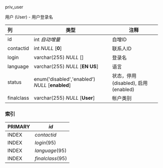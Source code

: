 priv_user

用户 (User) - 用户登录名



| 列         | 类型                                            | 注释                                  |
| :--------- | ----------------------------------------------- | ------------------------------------- |
| id         | int *自动增量*                                  | 自增ID                                |
| contactid  | int *NULL* [**0**]                              | 联系人ID                              |
| login      | varchar(255) *NULL* []                          | 登录名                                |
| language   | varchar(255) *NULL* [**EN US**]                 | 语言                                  |
| status     | enum('disabled','enabled') *NULL* [**enabled**] | 状态，停用 (disabled), 启用 (enabled) |
| finalclass | varchar(255) *NULL* [**User**]                  | 帐户类别                              |

### 索引

| PRIMARY | *id*             |
| :------ | ---------------- |
| INDEX   | *contactid*      |
| INDEX   | *login*(95)      |
| INDEX   | *language*(95)   |
| INDEX   | *finalclass*(95) |